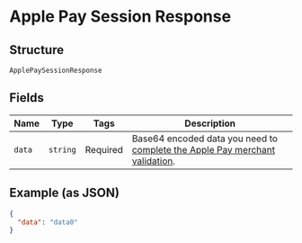 
# Apple Pay Session Response

## Structure

`ApplePaySessionResponse`

## Fields

| Name | Type | Tags | Description |
|  --- | --- | --- | --- |
| `data` | `string` | Required | Base64 encoded data you need to [complete the Apple Pay merchant validation](https://docs.adyen.com/payment-methods/apple-pay/api-only?tab=adyen-certificate-validation_1#complete-apple-pay-session-validation). |

## Example (as JSON)

```json
{
  "data": "data0"
}
```

